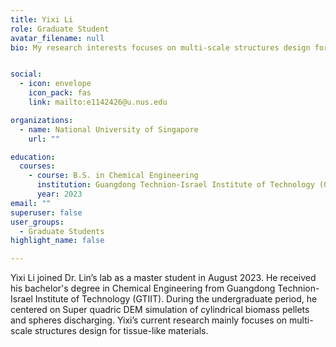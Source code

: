 ```yaml
---
title: Yixi Li
role: Graduate Student
avatar_filename: null
bio: My research interests focuses on multi-scale structures design for tissue-like materials.


social:
  - icon: envelope
    icon_pack: fas
    link: mailto:e1142426@u.nus.edu

organizations:
  - name: National University of Singapore
    url: ""

education:
  courses:
    - course: B.S. in Chemical Engineering 
      institution: Guangdong Technion-Israel Institute of Technology (GTIIT), China
      year: 2023
email: ""      
superuser: false
user_groups:
  - Graduate Students
highlight_name: false

---
```

Yixi Li joined Dr. Lin’s lab as a master student in August 2023. He received his bachelor's degree in Chemical Engineering from Guangdong Technion-Israel Institute of Technology (GTIIT). During the undergraduate period, he centered on Super quadric DEM simulation of cylindrical biomass pellets and spheres discharging. Yixi’s current research mainly focuses on multi-scale structures design for tissue-like materials.
